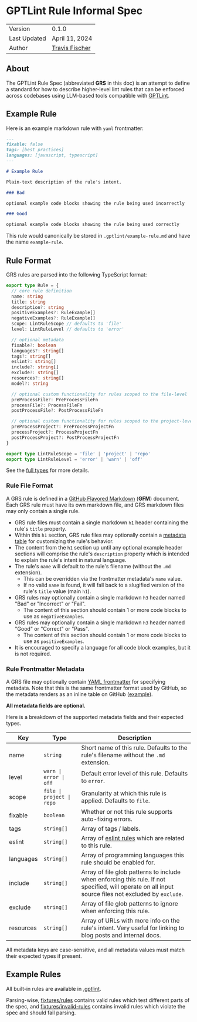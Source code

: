 # GPTLint Rule Informal Spec

<table>
<tr><td>Version</td><td>0.1.0</td></tr>
<tr><td>Last Updated</td><td>April 11, 2024</td></tr>
<tr><td>Author</td><td><a href="https://twitter.com/transitive_bs">Travis Fischer</a></td></tr>
</table>

## About

The GPTLint Rule Spec (abbreviated **GRS** in this doc) is an attempt to define a standard for how to describe higher-level lint rules that can be enforced across codebases using LLM-based tools compatible with [GPTLint](https://github.com/gptlint/gptlint).

## Example Rule

Here is an example markdown rule with `yaml` frontmatter:

```md
---
fixable: false
tags: [best practices]
languages: [javascript, typescript]
---

# Example Rule

Plain-text description of the rule's intent.

### Bad

optional example code blocks showing the rule being used incorrectly

### Good

optional example code blocks showing the rule being used correctly
```

This rule would canonically be stored in `.gptlint/example-rule.md` and have the name `example-rule`.

## Rule Format

GRS rules are parsed into the following TypeScript format:

```ts
export type Rule = {
  // core rule definition
  name: string
  title: string
  description?: string
  positiveExamples?: RuleExample[]
  negativeExamples?: RuleExample[]
  scope: LintRuleScope // defaults to 'file'
  level: LintRuleLevel // defaults to 'error'

  // optional metadata
  fixable?: boolean
  languages?: string[]
  tags?: string[]
  eslint?: string[]
  include?: string[]
  exclude?: string[]
  resources?: string[]
  model?: string

  // optional custom functionality for rules scoped to the file-level
  preProcessFile?: PreProcessFileFn
  processFile?: ProcessFileFn
  postProcessFile?: PostProcessFileFn

  // optional custom functionality for rules scoped to the project-level
  preProcessProject?: PreProcessProjectFn
  processProject?: ProcessProjectFn
  postProcessProject?: PostProcessProjectFn
}

export type LintRuleScope = 'file' | 'project' | 'repo'
export type LintRuleLevel = 'error' | 'warn' | 'off'
```

See the [full types](https://github.com/gptlint/gptlint/blob/main/src/rule.ts) for more details.

### Rule File Format

A GRS rule is defined in a [GitHub Flavored Markdown](https://github.github.com/gfm/) (**GFM**) document. Each GRS rule must have its own markdown file, and GRS markdown files may only contain a single rule.

- GRS rule files must contain a single markdown `h1` header containing the rule's `title` property.
- Within this `h1` section, GRS rule files may optionally contain a [metadata table](#rule-metadata-table) for customizing the rule's behavior.
- The content from the `h1` section up until any optional example header sections will comprise the rule's `description` property which is intended to explain the rule's intent in natural language.
- The rule's `name` will default to the rule's filename (without the `.md` extension).
  - This can be overridden via the frontmatter metadata's `name` value.
  - If no valid `name` is found, it will fall back to a slugified version of the rule's `title` value (main `h1`).
- GRS rules may optionally contain a single markdown `h3` header named "Bad" or "Incorrect" or "Fail".
  - The content of this section should contain 1 or more code blocks to use as `negativeExamples`.
- GRS rules may optionally contain a single markdown `h3` header named "Good" or "Correct" or "Pass".
  - The content of this section should contain 1 or more code blocks to use as `positiveExamples`.
- It is encouraged to specify a language for all code block examples, but it is not required.

### Rule Frontmatter Metadata

A GRS file may optionally contain [YAML frontmatter](https://jekyllrb.com/docs/front-matter/) for specifying metadata. Note that this is the same frontmatter format used by GitHub, so the metadata renders as an inline table on GitHub ([example](https://github.com/gptlint/gptlint/blob/main/.gptlint/always-handle-promises.md)).

**All metadata fields are optional.**

Here is a breakdown of the supported metadata fields and their expected types.

| Key       | Type                      | Description                                                                                                                                          |
| --------- | ------------------------- | ---------------------------------------------------------------------------------------------------------------------------------------------------- |
| name      | `string`                  | Short name of this rule. Defaults to the rule's filename without the `.md` extension.                                                                |
| level     | `warn \| error \| off`    | Default error level of this rule. Defaults to `error`.                                                                                               |
| scope     | `file \| project \| repo` | Granularity at which this rule is applied. Defaults to `file`.                                                                                       |
| fixable   | `boolean`                 | Whether or not this rule supports auto-fixing errors.                                                                                                |
| tags      | `string[]`                | Array of tags / labels.                                                                                                                              |
| eslint    | `string[]`                | Array of [eslint rules](https://eslint.org/docs/latest/rules/) which are related to this rule.                                                       |
| languages | `string[]`                | Array of programming languages this rule should be enabled for.                                                                                      |
| include   | `string[]`                | Array of file glob patterns to include when enforcing this rule. If not specified, will operate on all input source files not excluded by `exclude`. |
| exclude   | `string[]`                | Array of file glob patterns to ignore when enforcing this rule.                                                                                      |
| resources | `string[]`                | Array of URLs with more info on the rule's intent. Very useful for linking to blog posts and internal docs.                                          |

All metadata keys are case-sensitive, and all metadata values must match their expected types if present.

## Example Rules

All built-in rules are available in [.gptlint](https://github.com/gptlint/gptlint/tree/main/.gptlint).

Parsing-wise, [fixtures/rules](https://github.com/gptlint/gptlint/tree/main/fixtures/rules) contains valid rules which test different parts of the spec, and [fixtures/invalid-rules](https://github.com/gptlint/gptlint/tree/main/fixtures/invalid-rules) contains invalid rules which violate the spec and should fail parsing.
